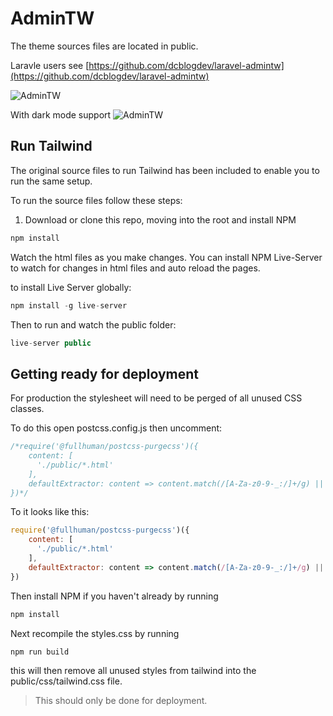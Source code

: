 # AdminTW

The theme sources files are located in public.

Laravle users see [https://github.com/dcblogdev/laravel-admintw](https://github.com/dcblogdev/laravel-admintw)

![AdminTW](dashboard.png)

With dark mode support
![AdminTW](dark.png)

## Run Tailwind
The original source files to run Tailwind has been included to enable you to run the same setup.

To run the source files follow these steps:

1) Download or clone this repo, moving into the root and install NPM

```js
npm install
```

Watch the html files as you make changes. You can install NPM Live-Server to watch for changes in html files and auto reload the pages.

to install Live Server globally:

```js
npm install -g live-server
```

Then to run and watch the public folder:

```js
live-server public
```

## Getting ready for deployment

For production the stylesheet will need to be perged of all unused CSS classes.

To do this open postcss.config.js then uncomment:
```js
/*require('@fullhuman/postcss-purgecss')({
    content: [
      './public/*.html'
    ],
    defaultExtractor: content => content.match(/[A-Za-z0-9-_:/]+/g) || []
})*/
```

To it looks like this:

```js
require('@fullhuman/postcss-purgecss')({
    content: [
      './public/*.html'
    ],
    defaultExtractor: content => content.match(/[A-Za-z0-9-_:/]+/g) || []
})
```

Then install NPM if you haven't already by running 

```js
npm install
````

Next recompile the styles.css by running 

```js
npm run build
```

this will then remove all unused styles from tailwind into the public/css/tailwind.css file. 

>This should only be done for deployment. 
